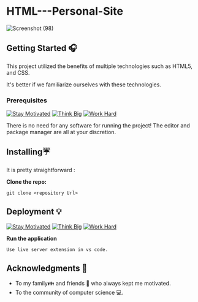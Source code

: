 # HTML---Personal-Site

![Screenshot (98)](https://user-images.githubusercontent.com/98008756/175253631-2a04a15d-9dd6-422a-8365-814535dc77e1.png)

## Getting Started 🎧

This project utilized the benefits of multiple technologies such as HTML5, and CSS.

It's better if we familiarize ourselves with these technologies. 

### Prerequisites
[![Stay Motivated](https://img.shields.io/badge/Stay-Motivated-teal.svg?style=for-the-badge)](https://www.twitter.com/chowdarys_lad/) [![Think Big](https://img.shields.io/badge/Think-Big-orange.svg?style=for-the-badge)](https://www.linkedin.com/in/chowdaryslad/) [![Work Hard](https://img.shields.io/badge/Work-Hard-blue.svg?style=for-the-badge)](https://github.com/chowdaryslad)

There is no need for any software for running the project! The editor and package manager are all at your discretion. 

## Installing☔

It is pretty straightforward :

**Clone the repo:** 
```
git clone <repository Url>
```

## Deployment 💡
[![Stay Motivated](https://img.shields.io/badge/Stay-Motivated-teal.svg?style=for-the-badge)](https://www.twitter.com/chowdarys_lad/) [![Think Big](https://img.shields.io/badge/Think-Big-orange.svg?style=for-the-badge)](https://www.linkedin.com/in/chowdaryslad/) [![Work Hard](https://img.shields.io/badge/Work-Hard-blue.svg?style=for-the-badge)](https://github.com/chowdaryslad)

**Run the application** 
```
Use live server extension in vs code.
```

## Acknowledgments 💖

* To my family👪  and friends 👫 who always kept me motivated.
* To the community of computer science 💻.
